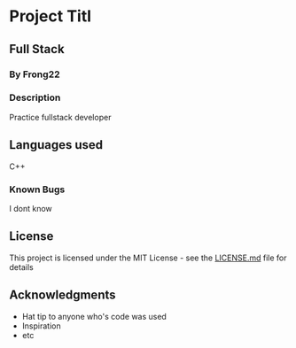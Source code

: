 # Project Titl

## Full Stack

### By Frong22

### Description

Practice fullstack developer

## Languages used

C++

### Known Bugs

I dont know

## License

This project is licensed under the MIT License - see the [LICENSE.md](LICENSE.md) file for details

## Acknowledgments

* Hat tip to anyone who's code was used
* Inspiration
* etc
